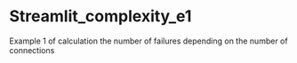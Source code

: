 # Streamlit_complexity_e1
Example 1 of calculation the number of failures depending on the number of connections
